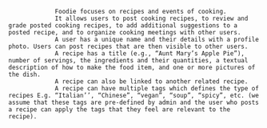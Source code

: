                  Foodie focuses on recipes and events of cooking. 
                 It allows users to post cooking recipes, to review and grade posted cooking recipes, to add additional suggestions to a posted recipe, and to organize cooking meetings with other users. 
                 A user has a unique name and their details with a profile photo. Users can post recipes that are then visible to other users. 
                 A recipe has a title (e.g., “Aunt Mary’s Apple Pie”), number of servings, the ingredients and their quantities, a textual description of how to make the food item, and one or more pictures of the dish. 
                 A recipe can also be linked to another related recipe.
                 A recipe can have multiple tags which defines the type of recipes E.g. “Italian’’, “Chinese”, “vegan”, “soup”, “spicy”, etc. (we assume that these tags are pre-defined by admin and the user who posts a recipe can apply the tags that they feel are relevant to the recipe).
